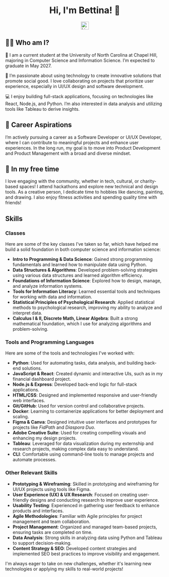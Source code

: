 # <div align="center">Hi, I'm Bettina! 👋</div>
<div align="center">
  <a href="https://www.linkedin.com/in/bettina-george/" target="_blank">
    <img src="https://img.icons8.com/ios-filled/50/000000/linkedin-2.png" alt="LinkedIn" style="width: 25px; height: 25px;"/>
  </a>
</div>

## 👩‍🎓 Who am I?
🏫 I am a current student at the University of North Carolina at Chapel Hill, majoring in Computer Science and Information Science. I’m expected to graduate in May 2027.

🚀 I’m passionate about using technology to create innovative solutions that promote social good. I love collaborating on projects that prioritize user experience, especially in UI/UX design and software development.

💻 I enjoy building full-stack applications, focusing on technologies like React, Node.js, and Python. I’m also interested in data analysis and utilizing tools like Tableau to derive insights.

## 👀 Career Aspirations
I’m actively pursuing a career as a Software Developer or UI/UX Developer, where I can contribute to meaningful projects and enhance user experiences. In the long run, my goal is to move into Product Development and Product Management with a broad and diverse mindset.

## 🌱 In my free time
I love engaging with the community, whether in tech, cultural, or charity-based spaces! I attend hackathons and explore new technical and design tools. As a creative person, I dedicate time to hobbies like dancing, painting, and drawing. I also enjoy fitness activities and spending quality time with friends!



## Skills

### Classes
Here are some of the key classes I’ve taken so far, which have helped me build a solid foundation in both computer science and information science:
- **Intro to Programming & Data Science**: Gained strong programming fundamentals and learned how to manipulate data using Python.
- **Data Structures & Algorithms**: Developed problem-solving strategies using various data structures and learned algorithm efficiency.
- **Foundations of Information Science**: Explored how to design, manage, and analyze information systems.
- **Tools for Information Literacy**: Learned essential tools and techniques for working with data and information.
- **Statistical Principles of Psychological Research**: Applied statistical methods to psychological research, improving my ability to analyze and interpret data.
- **Calculus I & II, Discrete Math, Linear Algebra**: Built a strong mathematical foundation, which I use for analyzing algorithms and problem-solving.

### Tools and Programming Languages
Here are some of the tools and technologies I've worked with:
- **Python**: Used for automating tasks, data analysis, and building back-end solutions.
- **JavaScript & React**: Created dynamic and interactive UIs, such as in my financial dashboard project.
- **Node.js & Express**: Developed back-end logic for full-stack applications.
- **HTML/CSS**: Designed and implemented responsive and user-friendly web interfaces.
- **Git/GitHub**: Used for version control and collaborative projects.
- **Docker**: Learning to containerize applications for better deployment and scaling.
- **Figma & Canva**: Designed intuitive user interfaces and prototypes for projects like *FidPath* and *Diaspora Duo*.
- **Adobe Creative Suite**: Used for creating compelling visuals and enhancing my design projects.
- **Tableau**: Leveraged for data visualization during my externship and research projects, making complex data easy to understand.
- **CLI**: Comfortable using command-line tools to manage projects and automate processes.

### Other Relevant Skills
- **Prototyping & Wireframing**: Skilled in prototyping and wireframing for UI/UX projects using tools like Figma.
- **User Experience (UX) & UX Research**: Focused on creating user-friendly designs and conducting research to improve user experience.
- **Usability Testing**: Experienced in gathering user feedback to enhance products and interfaces.
- **Agile Methodologies**: Familiar with Agile principles for project management and team collaboration.
- **Project Management**: Organized and managed team-based projects, ensuring tasks are completed on time.
- **Data Analysis**: Strong skills in analyzing data using Python and Tableau to support decision-making.
- **Content Strategy & SEO**: Developed content strategies and implemented SEO best practices to improve visibility and engagement.

I'm always eager to take on new challenges, whether it's learning new technologies or applying my skills to real-world projects!


